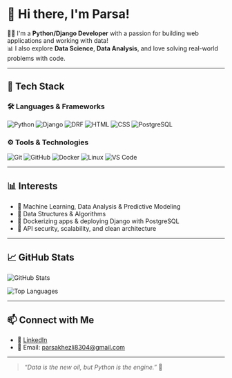 # 👋 Hi there, I'm **Parsa**!

🧑‍💻 I'm a **Python/Django Developer** with a passion for building web applications and working with data!  
📊 I also explore **Data Science**, **Data Analysis**, and love solving real-world problems with code.

---

## 🚀 Tech Stack

### 🛠 Languages & Frameworks

![Python](https://img.shields.io/badge/-Python-3776AB?style=flat&logo=python&logoColor=white)
![Django](https://img.shields.io/badge/-Django-092E20?style=flat&logo=django&logoColor=white)
![DRF](https://img.shields.io/badge/-DRF-ff1709?style=flat&logo=django&logoColor=white)
![HTML](https://img.shields.io/badge/-HTML5-E34F26?style=flat&logo=html5&logoColor=white)
![CSS](https://img.shields.io/badge/-CSS3-1572B6?style=flat&logo=css3&logoColor=white)
![PostgreSQL](https://img.shields.io/badge/-PostgreSQL-336791?style=flat&logo=postgresql&logoColor=white)

### ⚙️ Tools & Technologies

![Git](https://img.shields.io/badge/-Git-F05032?style=flat&logo=git&logoColor=white)
![GitHub](https://img.shields.io/badge/-GitHub-181717?style=flat&logo=github&logoColor=white)
![Docker](https://img.shields.io/badge/-Docker-2496ED?style=flat&logo=docker&logoColor=white)
![Linux](https://img.shields.io/badge/-Linux-FCC624?style=flat&logo=linux&logoColor=black)
![VS Code](https://img.shields.io/badge/-VSCode-007ACC?style=flat&logo=visual-studio-code&logoColor=white)

---

## 📊 Interests

- 🤖 Machine Learning, Data Analysis & Predictive Modeling
- 🧠 Data Structures & Algorithms
- 🚢 Dockerizing apps & deploying Django with PostgreSQL
- 🔐 API security, scalability, and clean architecture

---

## 📈 GitHub Stats

![GitHub Stats](https://github-readme-stats.vercel.app/api?username=your-github-username&show_icons=true&theme=tokyonight)

![Top Languages](https://github-readme-stats.vercel.app/api/top-langs/?username=your-github-username&layout=compact&theme=tokyonight)

---

## 📫 Connect with Me

- 💼 [LinkedIn](https://www.linkedin.com/ParsaKhezli)
- 📧 Email: parsakhezli8304@gmail.com


---

> _“Data is the new oil, but Python is the engine.”_ 🚀

